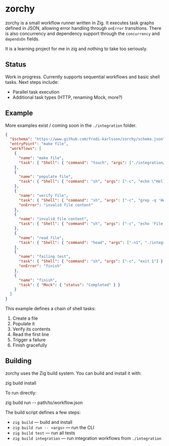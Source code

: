 # zorchy

zorchy is a small workflow runner written in Zig.
It executes task graphs defined in JSON, allowing error handling through `onError` transitions.
There is also concurrency and dependency support through the `concurrency` and `dependsOn` fields.

It is a learning project for me in zig and nothing to take too seriously.

## Status

Work in progress.
Currently supports sequential workflows and basic shell tasks.
Next steps include:
- Parallel task execution
- Additional task types (HTTP, renaming Mock, more?)

## Example

More examples exist / coming soon in the `./integration` folder.

```json
{
  "$schema": "https://www.github.com/frodi-karlsson/zorchy/schema.json",
  "entryPoint": "make file",
  "workflows": [
    {
      "name": "make file",
      "task": { "Shell": { "command": "touch", "args": ["./integration/out/1/output.txt"] } },
    },
    {
      "name": "populate file",
      "task": { "Shell": { "command": "sh", "args": ["-c", "echo \"Hello, World!\" > ./integration/out/1/output.txt"] } },
    },
    {
      "name": "verify file",
      "task": { "Shell": { "command": "sh", "args": ["-c", "grep -q 'Hello, World!' ./integration/out/1/output.txt"] } },
      "onError": "invalid file content"
    },
    {
      "name": "invalid file content",
      "task": { "Shell": { "command": "sh", "args": ["-c", "echo 'File content is invalid. Expected \"Hello, World!\"' && exit 1"] } }
    },
    {
      "name": "read file",
      "task": { "Shell": { "command": "head", "args": ["-n1", "./integration/out/1/output.txt"] } },
    },
    {
      "name": "failing test",
      "task": { "Shell": { "command": "sh", "args": ["-c", "exit 1"] } },
      "onError": "finish"
    },
    {
      "name": "finish",
      "task": { "Mock": { "status": "Completed" } }
    }
  ]
}
```

This example defines a chain of shell tasks:
1. Create a file
2. Populate it
3. Verify its contents
4. Read the first line
5. Trigger a failure
6. Finish gracefully

## Building

zorchy uses the Zig build system.
You can build and install it with:

zig build install

To run directly:

zig build run -- path/to/workflow.json

The build script defines a few steps:

- `zig build` — build and install
- `zig build run -- <args>` — run the CLI
- `zig build test` — run all tests
- `zig build integration` — run integration workflows from `./integration`
